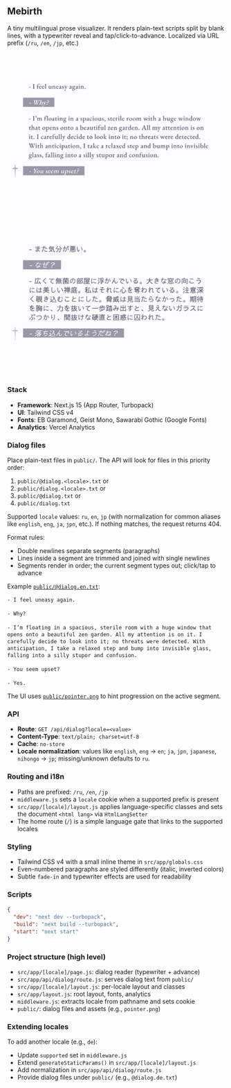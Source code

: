 ## Mebirth

A tiny multilingual prose visualizer. It renders plain-text scripts split by blank lines, with a typewriter reveal and tap/click-to-advance. Localized via URL prefix (`/ru`, `/en`, `/jp`, etc.)

## ![En View](./public/shots/en.png)

![JP View](./public/shots/jp.png)

### Stack

- **Framework**: Next.js 15 (App Router, Turbopack)
- **UI**: Tailwind CSS v4
- **Fonts**: EB Garamond, Geist Mono, Sawarabi Gothic (Google Fonts)
- **Analytics**: Vercel Analytics

### Dialog files

Place plain-text files in `public/`. The API will look for files in this priority order:

1. `public/@dialog.<locale>.txt` or
2. `public/dialog.<locale>.txt` or
3. `public/@dialog.txt` or
4. `public/dialog.txt`

Supported `locale` values: `ru`, `en`, `jp` (with normalization for common aliases like `english`, `eng`, `ja`, `jpn`, etc.). If nothing matches, the request returns 404.

Format rules:

- Double newlines separate segments (paragraphs)
- Lines inside a segment are trimmed and joined with single newlines
- Segments render in order; the current segment types out; click/tap to advance

Example [`public/@dialog.en.txt`](./public/@dialog.en.txt):

```
- I feel uneasy again.

- Why?

- I’m floating in a spacious, sterile room with a huge window that opens onto a beautiful zen garden. All my attention is on it. I carefully decide to look into it; no threats were detected. With anticipation, I take a relaxed step and bump into invisible glass, falling into a silly stupor and confusion.

- You seem upset?

- Yes.
```

The UI uses [`public/pointer.png`](./public/pointer.png) to hint progression on the active segment.

### API

- **Route**: `GET /api/dialog?locale=<value>`
- **Content-Type**: `text/plain; charset=utf-8`
- **Cache**: `no-store`
- **Locale normalization**: values like `english`, `eng` → `en`; `ja`, `jpn`, `japanese`, `nihongo` → `jp`; missing/unknown defaults to `ru`.

### Routing and i18n

- Paths are prefixed: `/ru`, `/en`, `/jp`
- `middleware.js` sets a `locale` cookie when a supported prefix is present
- `src/app/[locale]/layout.js` applies language-specific classes and sets the document `<html lang>` via `HtmlLangSetter`
- The home route (`/`) is a simple language gate that links to the supported locales

### Styling

- Tailwind CSS v4 with a small inline theme in `src/app/globals.css`
- Even-numbered paragraphs are styled differently (italic, inverted colors)
- Subtle `fade-in` and typewriter effects are used for readability

### Scripts

```json
{
  "dev": "next dev --turbopack",
  "build": "next build --turbopack",
  "start": "next start"
}
```

### Project structure (high level)

- `src/app/[locale]/page.js`: dialog reader (typewriter + advance)
- `src/app/api/dialog/route.js`: serves dialog text from `public/`
- `src/app/[locale]/layout.js`: per-locale layout and classes
- `src/app/layout.js`: root layout, fonts, analytics
- `middleware.js`: extracts locale from pathname and sets cookie
- `public/`: dialog files and assets (e.g., `pointer.png`)

### Extending locales

To add another locale (e.g., `de`):

- Update `supported` set in `middleware.js`
- Extend `generateStaticParams()` in `src/app/[locale]/layout.js`
- Add normalization in `src/app/api/dialog/route.js`
- Provide dialog files under `public/` (e.g., `@dialog.de.txt`)
